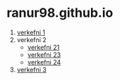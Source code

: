 # ranur98.github.io

1. [verkefni 1](/verkefni1/)
2. verkefni 2
	* [verkefni 21](verkefni2/verkefni21-22/)
  	* [verkefni 23](verkefni2/verkefni23/)
  	* [verkefni 24](verkefni2/verkefni24/)
3. [verkefni 3]()
